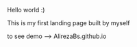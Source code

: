 Hello world :)

This is my first landing page built by myself

to see demo -->  AlirezaBs.github.io
